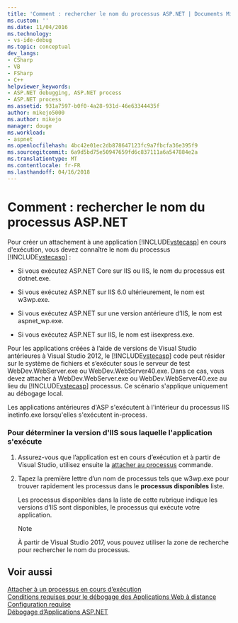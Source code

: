 ```yaml
---
title: 'Comment : rechercher le nom du processus ASP.NET | Documents Microsoft'
ms.custom: ''
ms.date: 11/04/2016
ms.technology:
- vs-ide-debug
ms.topic: conceptual
dev_langs:
- CSharp
- VB
- FSharp
- C++
helpviewer_keywords:
- ASP.NET debugging, ASP.NET process
- ASP.NET process
ms.assetid: 931a7597-b0f0-4a28-931d-46e63344435f
author: mikejo5000
ms.author: mikejo
manager: douge
ms.workload:
- aspnet
ms.openlocfilehash: 4bc42e01ec2db878647123fc9a7fbcfa36e395f9
ms.sourcegitcommit: 6a9d5bd75e50947659fd6c837111a6a547884e2a
ms.translationtype: MT
ms.contentlocale: fr-FR
ms.lasthandoff: 04/16/2018
---
```

# <a name="how-to-find-the-name-of-the-aspnet-process"></a>Comment : rechercher le nom du processus ASP.NET
Pour créer un attachement à une application [!INCLUDE[vstecasp](../code-quality/includes/vstecasp_md.md)] en cours d'exécution, vous devez connaître le nom du processus [!INCLUDE[vstecasp](../code-quality/includes/vstecasp_md.md)] :  

-   Si vous exécutez ASP.NET Core sur IIS ou IIS, le nom du processus est dotnet.exe.

-   Si vous exécutez ASP.NET sur IIS 6.0 ultérieurement, le nom est w3wp.exe.  
  
-   Si vous exécutez ASP.NET sur une version antérieure d’IIS, le nom est aspnet_wp.exe.

-   Si vous exécutez ASP.NET sur IIS, le nom est iisexpress.exe.
  
Pour les applications créées à l’aide de versions de Visual Studio antérieures à Visual Studio 2012, le [!INCLUDE[vstecasp](../code-quality/includes/vstecasp_md.md)] code peut résider sur le système de fichiers et s’exécuter sous le serveur de test WebDev.WebServer.exe ou WebDev.WebServer40.exe. Dans ce cas, vous devez attacher à WebDev.WebServer.exe ou WebDev.WebServer40.exe au lieu du [!INCLUDE[vstecasp](../code-quality/includes/vstecasp_md.md)] processus. Ce scénario s'applique uniquement au débogage local.
  
Les applications antérieures d'ASP s'exécutent à l'intérieur du processus IIS inetinfo.exe lorsqu'elles s'exécutent in-process.  

### <a name="to-determine-the-iis-version-under-which-the-application-is-running"></a>Pour déterminer la version d'IIS sous laquelle l'application s'exécute  

1.  Assurez-vous que l’application est en cours d’exécution et à partir de Visual Studio, utilisez ensuite la [attacher au processus](../debugger/attach-to-running-processes-with-the-visual-studio-debugger.md) commande.

2.  Tapez la première lettre d’un nom de processus tels que w3wp.exe pour trouver rapidement les processus dans le **processus disponibles** liste.

    Les processus disponibles dans la liste de cette rubrique indique les versions d’IIS sont disponibles, le processus qui exécute votre application.

    > [!NOTE]
    > À partir de Visual Studio 2017, vous pouvez utiliser la zone de recherche pour rechercher le nom du processus.
  
## <a name="see-also"></a>Voir aussi  
 [Attacher à un processus en cours d’exécution](../debugger/attach-to-running-processes-with-the-visual-studio-debugger.md)  
 [Conditions requises pour le débogage des Applications Web à distance](../debugger/prerequistes-for-remote-debugging-web-applications.md)   
 [Configuration requise](../debugger/aspnet-debugging-system-requirements.md)   
 [Débogage d’Applications ASP.NET](../debugger/how-to-enable-debugging-for-aspnet-applications.md)